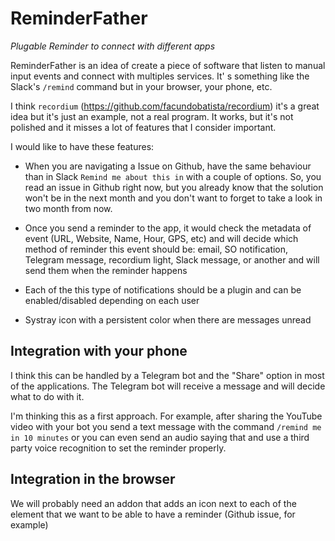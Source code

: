 # ReminderFather

_Plugable Reminder to connect with different apps_

ReminderFather is an idea of create a piece of software that listen to manual input events and connect with multiples services. It' s something like the Slack's `/remind` command but in your browser, your phone, etc.

I think `recordium` (https://github.com/facundobatista/recordium) it's a great idea but it's just an example, not a real program. It works, but it's not polished and it misses a lot of features that I consider important.

I would like to have these features:

* When you are navigating a Issue on Github, have the same behaviour than in Slack `Remind me about this in` with a couple of options. So, you read an issue in Github right now, but you already know that the solution won't be in the next month and you don't want to forget to take a look in two month from now.

* Once you send a reminder to the app, it would check the metadata of event (URL, Website, Name, Hour, GPS, etc) and will decide which method of reminder this event should be: email, SO notification, Telegram message, recordium light, Slack message, or another and will send them when the reminder happens

* Each of the this type of notifications should be a plugin and can be enabled/disabled depending on each user

* Systray icon with a persistent color when there are messages unread


## Integration with your phone

I think this can be handled by a Telegram bot and the "Share" option in most of the applications. The Telegram bot will receive a message and will decide what to do with it.

I'm thinking this as a first approach. For example, after sharing the YouTube video with your bot you send a text message with the command `/remind me in 10 minutes` or you can even send an audio saying that and use a third party voice recognition to set the reminder properly.

## Integration in the browser

We will probably need an addon that adds an icon next to each of the element that we want to be able to have a reminder (Github issue, for example)

